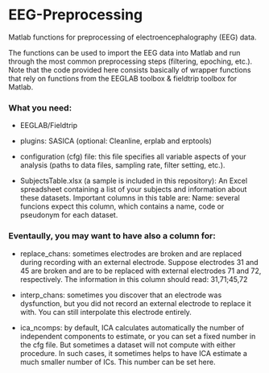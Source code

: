 # EEG-Preprocessing

Matlab functions for preprocessing of electroencephalography (EEG) data.

The functions can be used to import the EEG data into Matlab and run through the most common preprocessing steps (filtering, epoching, etc.). 
Note that the code provided here consists basically of wrapper functions that rely on functions from the EEGLAB toolbox & fieldtrip toolbox for Matlab.

### What you need:

* EEGLAB/Fieldtrip

* plugins: SASICA (optional: Cleanline, erplab and erptools)

* configuration (cfg) file: this file specifies all variable aspects of your analysis (paths to data files, sampling rate, filter setting, etc.).

* SubjectsTable.xlsx (a sample is included in this repository): An Excel spreadsheet containing a list of your subjects and information about these datasets. Important columns in this table are:
  Name: several funcions expect this column, which contains a name, code or pseudonym for each dataset.

### Eventaully, you may want to have also a column for:

* replace_chans: sometimes electrodes are broken and are replaced during recording with an external electrode. Suppose electrodes 31 and 45 are broken and are to be replaced with external electrodes 71 and 72, respectively. The information in this column should read: 31,71;45,72

* interp_chans: sometimes you discover that an electrode was dysfunction, but you did not record an external electrode to replace it with. You can still interpolate this electrode entirely.

* ica_ncomps: by default, ICA calculates automatically the number of independent components to estimate, or you can set a fixed number in the cfg file. But sometimes a dataset will not compute with either procedure. In such cases, it sometimes helps to have ICA estimate a much smaller number of ICs. This number can be set here.
